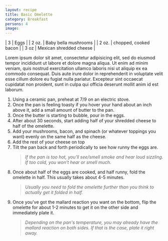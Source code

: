 ```yaml
---
layout: recipe
title: Basic Omelette
category: Breakfast
persons: 4
image:
---
```


<!-- Zutaten -->

| 3   | Eggs |
| 2 oz.  | Baby bella mushrooms |
| 2 oz.  | chopped, cooked bacon |
| 3 oz   | Mexican shredded cheese |

<!-- ad -->



<!-- Zubereitung -->

Lorem ipsum dolor sit amet, consectetur adipisicing elit, sed do eiusmod tempor incididunt ut labore et dolore magna aliqua.
Ut enim ad minim veniam, quis nostrud exercitation ullamco laboris nisi ut aliquip ex ea commodo consequat.
Duis aute irure dolor in reprehenderit in voluptate velit esse cillum dolore eu fugiat nulla pariatur. Excepteur sint occaecat cupidatat non proident,
sunt in culpa qui officia deserunt mollit anim id est laborum.

1. Using a ceramic pan, preheat at 7/9 on an electric stove.
2. Once the pan is feeling toasty if you hover your hand about an inch above it, add a small amount of butter to the pan.
3. Once the butter is starting to bubble, pour in the eggs.
4. After about 30 seconds, start adding half of your shredded cheese to half of the omelette.
5. Add your mushrooms, bacon, and spinach (or whatever toppings you want) evenly on the same half as the cheese.
6. Add the rest of your cheese on top
7. Tilt the pan back and forth periodically to see how runny the eggs are.
   > *If the pan is too hot, you'll see/smell smoke and hear loud sizzling. If too cold, you won't hear or smell much.*
8. Once about half of the eggs are cooked, and half runny, fold the omelette in half. This usually takes about 4-5 minutes.
   > *Usually you need to fold the omelette further than you think to actually get it folded in half.*
9. Once you've got the mallard reaction you want on the bottom, flip the omelette for about 1-2 minutes to get it on the other side and immediately plate it.
   > *Depending on the pan's temperature, you may already have the mallard reaction on both sides. If that is the case, plate it right away.*